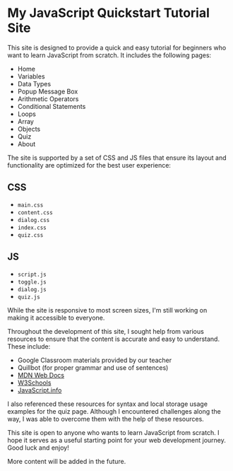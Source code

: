 # My JavaScript Quickstart Tutorial Site

This site is designed to provide a quick and easy tutorial for beginners who want to learn JavaScript from scratch. It includes the following pages:

- Home
- Variables
- Data Types
- Popup Message Box
- Arithmetic Operators
- Conditional Statements
- Loops
- Array
- Objects
- Quiz
- About

The site is supported by a set of CSS and JS files that ensure its layout and functionality are optimized for the best user experience:

## CSS
- `main.css`
- `content.css`
- `dialog.css`
- `index.css`
- `quiz.css`

## JS
- `script.js`
- `toggle.js`
- `dialog.js`
- `quiz.js`

While the site is responsive to most screen sizes, I'm still working on making it accessible to everyone.

Throughout the development of this site, I sought help from various resources to ensure that the content is accurate and easy to understand. These include:

- Google Classroom materials provided by our teacher
- Quillbot (for proper grammar and use of sentences)
- [MDN Web Docs](https://developer.mozilla.org/en-US/docs/Web/JavaScript)
- [W3Schools](https://www.w3schools.com/js/default.asp)
- [JavaScript.info](https://javascript.info/)

I also referenced these resources for syntax and local storage usage examples for the quiz page. Although I encountered challenges along the way, I was able to overcome them with the help of these resources.

This site is open to anyone who wants to learn JavaScript from scratch. I hope it serves as a useful starting point for your web development journey. Good luck and enjoy!

More content will be added in the future.